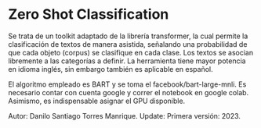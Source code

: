# Zero Shot Classification

Se trata de un toolkit adaptado de la librería transformer, la cual permite la clasificación de textos de manera asistida, señalando una probabilidad de que cada objeto (corpus) se clasifique en cada clase. Los textos se asocian libremente a las categorías a definir. La herramienta tiene mayor potencia en idioma inglés, sin embargo también es aplicable en español.

El algoritmo empleado es BART y se toma el facebook/bart-large-mnli. Es necesario contar con cuenta google y correr el notebook en google colab. Asimismo, es indispensable asignar el GPU disponible.

Autor:
Danilo Santiago Torres Manrique.
Update: 
Primera versión: 2023.
